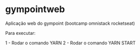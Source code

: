 # gympointweb
Aplicação web do gympoint (bootcamp omnistack rocketseat)

Para executar:

1 - Rodar o comando YARN
2 - Rodar o comando YARN START

